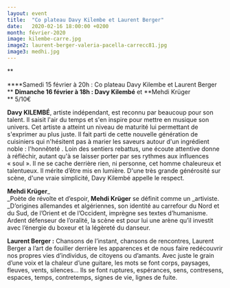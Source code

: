 ```yaml
---
layout: event
title:  "Co plateau Davy Kilembe et Laurent Berger"
date:   2020-02-16 18:00:00 +0200
month: février-2020
image: kilembe-carre.jpg
image2: laurent-berger-valeria-pacella-carrecc81.jpg
image3: medhi.jpg
---
```


**




****Samedi 15 février à 20h : Co plateau Davy Kilembe et Laurent Berger  ** **Dimanche 16 février à 18h : Davy Kilembé** et **Mehdi Krüger  
** 5/10€

**Davy KILEMBÉ**, artiste indépendant, est reconnu par beaucoup pour son talent. Il saisit l'air du temps et s'en inspire pour mettre en musique son univers. Cet artiste a atteint un niveau de maturité lui permettant de s'exprimer au plus juste. Il fait parti de cette nouvelle génération de cuisiniers qui n'hésitent pas à marier les saveurs autour d'un ingrédient noble : l'honnêteté . Loin des sentiers rebattus, une écoute attentive donne à réfléchir, autant qu'à se laisser porter par ses rythmes aux influences « soul ». Il ne se cache derrière rien, ni personne, cet homme chaleureux et talentueux. Il mérite d’être mis en lumière. D'une très grande générosité sur scène, d'une vraie simplicité, Davy Kilembé appelle le respect.   



**Mehdi Krüger**_<br /> _Poète de révolte et d’espoir, **Mehdi Krüger** se définit comme un _artiviste. _D’origines allemandes et algériennes, son identité au carrefour du Nord et du Sud, de l’Orient et de l’Occident, imprègne ses textes d’humanisme. Ardent défenseur de l’oralité, la scène est pour lui une arène qu’il investit avec l’énergie du boxeur et la légèreté du danseur. 



**Laurent Berger :** Chansons de l’instant, chansons de rencontres, Laurent Berger a l’art de fouiller derrière les apparences et de nous faire redécouvrir nos propres vies d’individus, de citoyens ou d’amants. Avec juste le grain d’une voix et la chaleur d’une guitare, les mots se font corps, paysages, fleuves, vents, silences... Ils se font ruptures, espérances, sens, contresens, espaces, temps, contretemps, signes de vie, lignes de fuite.